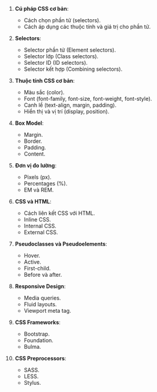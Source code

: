 1. **Cú pháp CSS cơ bản**:

   - Cách chọn phần tử (selectors).
   - Cách áp dụng các thuộc tính và giá trị cho phần tử.

2. **Selectors**:

   - Selector phần tử (Element selectors).
   - Selector lớp (Class selectors).
   - Selector ID (ID selectors).
   - Selector kết hợp (Combining selectors).

3. **Thuộc tính CSS cơ bản**:

   - Màu sắc (color).
   - Font (font-family, font-size, font-weight, font-style).
   - Canh lề (text-align, margin, padding).
   - Hiển thị và vị trí (display, position).

4. **Box Model**:

   - Margin.
   - Border.
   - Padding.
   - Content.

5. **Đơn vị đo lường**:

   - Pixels (px).
   - Percentages (%).
   - EM và REM.

6. **CSS và HTML**:

   - Cách liên kết CSS với HTML.
   - Inline CSS.
   - Internal CSS.
   - External CSS.

7. **Pseudoclasses và Pseudoelements**:

   - Hover.
   - Active.
   - First-child.
   - Before và after.

8. **Responsive Design**:

   - Media queries.
   - Fluid layouts.
   - Viewport meta tag.

9. **CSS Frameworks**:

   - Bootstrap.
   - Foundation.
   - Bulma.

10. **CSS Preprocessors**:
    - SASS.
    - LESS.
    - Stylus.
